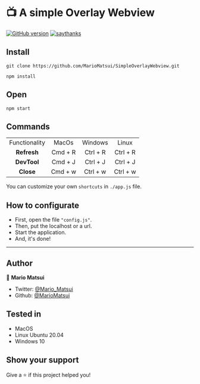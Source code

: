 # 📺 A simple Overlay Webview
[![GitHub version](https://badge.fury.io/gh/Naereen%2FStrapDown.js.svg)](https://github.com/Naereen/StrapDown.js) [![saythanks](https://img.shields.io/badge/say-thanks-ff69b4.svg)](https://saythanks.io/to/kennethreitz)

## Install
`git clone https://github.com/MarioMatsui/SimpleOverlayWebview.git`
```shell
npm install
```
## Open
```shell
npm start
```
## Commands
| | | | |
| :-: | :-: | :-: | :-: |
| Functionality | MacOs | Windows | Linux | 
| **Refresh** |  Cmd + R | Ctrl + R | Ctrl + R |
| **DevTool** |  Cmd + J | Ctrl + J | Ctrl + J |
| **Close** |  Cmd + w | Ctrl + w | Ctrl + w |

You can customize your own `shortcuts` in `./app.js` file.
## How to configurate
- First, open the file <code>"config.js"</code>.
- Then, put the localhost or a url.
- Start the application.
- And, it's done!
---

## Author

👤 **Mario Matsui**

* Twitter: [@Mario_Matsui](https://twitter.com/mario_matsui)
* Github: [@MarioMatsui](https://github.com/MarioMatsui)

## Tested in

- MacOS
- Linux Ubuntu 20.04
- Windows 10

## Show your support

Give a ⭐️ if this project helped you!
